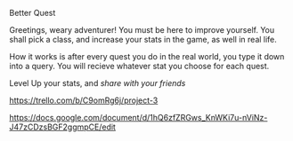 Better Quest

Greetings, weary adventurer! You must be here to improve yourself. You shall pick a class, and increase your stats in the game, as well in real life.

How it works is after every quest you do in the real world, you type it down into a query. You will recieve whatever stat you choose for each quest.

Level Up your stats, and *share with your friends*



https://trello.com/b/C9omRg6j/project-3

https://docs.google.com/document/d/1hQ6zfZRGws_KnWKi7u-nViNz-J47zCDzsBGF2ggmpCE/edit

